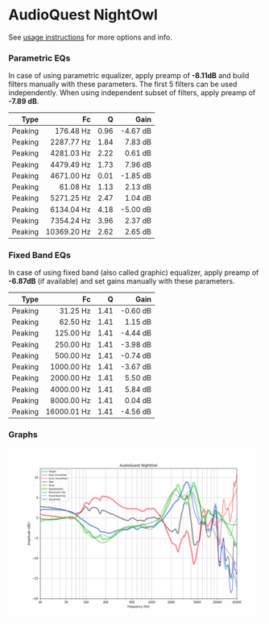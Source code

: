 # AudioQuest NightOwl
See [usage instructions](https://github.com/jaakkopasanen/AutoEq#usage) for more options and info.

### Parametric EQs
In case of using parametric equalizer, apply preamp of **-8.11dB** and build filters manually
with these parameters. The first 5 filters can be used independently.
When using independent subset of filters, apply preamp of **-7.89 dB**.

| Type    | Fc          |    Q | Gain     |
|--------:|------------:|-----:|---------:|
| Peaking | 176.48 Hz   | 0.96 | -4.67 dB |
| Peaking | 2287.77 Hz  | 1.84 | 7.83 dB  |
| Peaking | 4281.03 Hz  | 2.22 | 0.61 dB  |
| Peaking | 4479.49 Hz  | 1.73 | 7.96 dB  |
| Peaking | 4671.00 Hz  | 0.01 | -1.85 dB |
| Peaking | 61.08 Hz    | 1.13 | 2.13 dB  |
| Peaking | 5271.25 Hz  | 2.47 | 1.04 dB  |
| Peaking | 6134.04 Hz  | 4.18 | -5.00 dB |
| Peaking | 7354.24 Hz  | 3.96 | 2.37 dB  |
| Peaking | 10369.20 Hz | 2.62 | 2.65 dB  |

### Fixed Band EQs
In case of using fixed band (also called graphic) equalizer, apply preamp of **-6.87dB**
(if available) and set gains manually with these parameters.

| Type    | Fc          |    Q | Gain     |
|--------:|------------:|-----:|---------:|
| Peaking | 31.25 Hz    | 1.41 | -0.60 dB |
| Peaking | 62.50 Hz    | 1.41 | 1.15 dB  |
| Peaking | 125.00 Hz   | 1.41 | -4.44 dB |
| Peaking | 250.00 Hz   | 1.41 | -3.98 dB |
| Peaking | 500.00 Hz   | 1.41 | -0.74 dB |
| Peaking | 1000.00 Hz  | 1.41 | -3.67 dB |
| Peaking | 2000.00 Hz  | 1.41 | 5.50 dB  |
| Peaking | 4000.00 Hz  | 1.41 | 5.84 dB  |
| Peaking | 8000.00 Hz  | 1.41 | 0.04 dB  |
| Peaking | 16000.01 Hz | 1.41 | -4.56 dB |

### Graphs
![](./AudioQuest%20NightOwl.png)